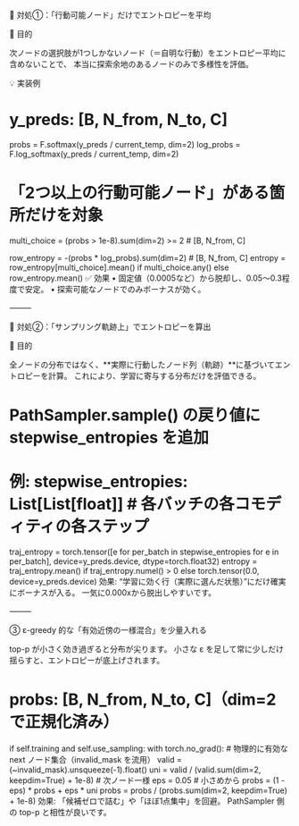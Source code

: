 🥇 対処①：「行動可能ノード」だけでエントロピーを平均

🎯 目的

次ノードの選択肢が1つしかないノード（＝自明な行動）をエントロピー平均に含めないことで、
本当に探索余地のあるノードのみで多様性を評価。

💡 実装例
# y_preds: [B, N_from, N_to, C]
probs = F.softmax(y_preds / current_temp, dim=2)
log_probs = F.log_softmax(y_preds / current_temp, dim=2)

# 「2つ以上の行動可能ノード」がある箇所だけを対象
multi_choice = (probs > 1e-8).sum(dim=2) >= 2  # [B, N_from, C]

row_entropy = -(probs * log_probs).sum(dim=2)  # [B, N_from, C]
entropy = row_entropy[multi_choice].mean() if multi_choice.any() else row_entropy.mean()
✅ 効果
	•	固定値（0.0005など）から脱却し、0.05〜0.3程度で安定。
	•	探索可能なノードでのみボーナスが効く。

⸻

🥈 対処②：「サンプリング軌跡上」でエントロピーを算出

🎯 目的

全ノードの分布ではなく、**実際に行動したノード列（軌跡）**に基づいてエントロピーを計算。
これにより、学習に寄与する分布だけを評価できる。
# PathSampler.sample() の戻り値に stepwise_entropies を追加
# 例: stepwise_entropies: List[List[float]]  # 各バッチの各コモディティの各ステップ
traj_entropy = torch.tensor([e for per_batch in stepwise_entropies for e in per_batch],
                            device=y_preds.device, dtype=torch.float32)
entropy = traj_entropy.mean() if traj_entropy.numel() > 0 else torch.tensor(0.0, device=y_preds.device)
効果: “学習に効く行（実際に選んだ状態）”にだけ確実にボーナスが入る。
一気に0.000xから脱出しやすいです。

⸻

③ ε-greedy 的な「有効近傍の一様混合」を少量入れる

top-p が小さく効き過ぎると分布が尖ります。
小さな ε を足して常に少しだけ揺らすと、エントロピーが底上げされます。
# probs: [B, N_from, N_to, C]（dim=2で正規化済み）
if self.training and self.use_sampling:
    with torch.no_grad():
        # 物理的に有効な next ノード集合（invalid_mask を流用）
        valid = (~invalid_mask).unsqueeze(-1).float()
        uni = valid / (valid.sum(dim=2, keepdim=True) + 1e-8)  # 次ノード一様
    eps = 0.05  # 小さめから
    probs = (1 - eps) * probs + eps * uni
    probs = probs / (probs.sum(dim=2, keepdim=True) + 1e-8)
効果: 「候補ゼロで詰む」や「ほぼ1点集中」を回避。
PathSampler 側の top-p と相性が良いです。